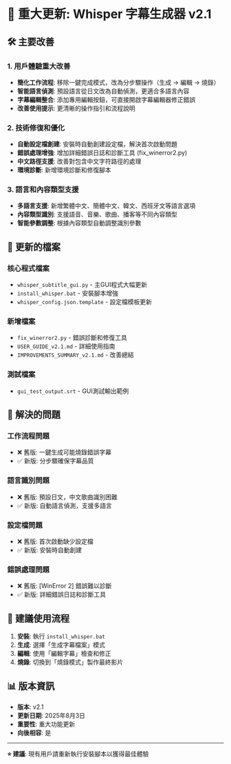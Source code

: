 # 🎵 重大更新: Whisper 字幕生成器 v2.1

## 🛠️ 主要改善

### 1. 用戶體驗重大改善
- **簡化工作流程**: 移除一鍵完成模式，改為分步驟操作（生成 → 編輯 → 燒錄）
- **智能語言偵測**: 預設語言從日文改為自動偵測，更適合多語言內容
- **字幕編輯整合**: 添加專用編輯按鈕，可直接開啟字幕編輯器修正錯誤
- **改善使用提示**: 更清晰的操作指引和流程說明

### 2. 技術修復和優化
- **自動設定檔創建**: 安裝時自動創建設定檔，解決首次啟動問題
- **錯誤處理增強**: 增加詳細錯誤日誌和診斷工具 (fix_winerror2.py)
- **中文路徑支援**: 改善對包含中文字符路徑的處理
- **環境診斷**: 新增環境診斷和修復腳本

### 3. 語言和內容類型支援
- **多語言支援**: 新增繁體中文、簡體中文、韓文、西班牙文等語言選項
- **內容類型識別**: 支援語音、音樂、歌曲、播客等不同內容類型
- **智能參數調整**: 根據內容類型自動調整識別參數

## 📁 更新的檔案

### 核心程式檔案
- `whisper_subtitle_gui.py` - 主GUI程式大幅更新
- `install_whisper.bat` - 安裝腳本增強
- `whisper_config.json.template` - 設定檔模板更新

### 新增檔案
- `fix_winerror2.py` - 錯誤診斷和修復工具
- `USER_GUIDE_v2.1.md` - 詳細使用指南
- `IMPROVEMENTS_SUMMARY_v2.1.md` - 改善總結

### 測試檔案
- `gui_test_output.srt` - GUI測試輸出範例

## 🔧 解決的問題

### 工作流程問題
- ❌ 舊版: 一鍵生成可能燒錄錯誤字幕
- ✅ 新版: 分步驟確保字幕品質

### 語言識別問題  
- ❌ 舊版: 預設日文，中文歌曲識別困難
- ✅ 新版: 自動語言偵測，支援多語言

### 設定檔問題
- ❌ 舊版: 首次啟動缺少設定檔
- ✅ 新版: 安裝時自動創建

### 錯誤處理問題
- ❌ 舊版: [WinError 2] 錯誤難以診斷
- ✅ 新版: 詳細錯誤日誌和診斷工具

## 🚀 建議使用流程

1. **安裝**: 執行 `install_whisper.bat`
2. **生成**: 選擇「生成字幕檔案」模式
3. **編輯**: 使用「編輯字幕」檢查和修正
4. **燒錄**: 切換到「燒錄模式」製作最終影片

## 📊 版本資訊

- **版本**: v2.1
- **更新日期**: 2025年8月3日
- **重要性**: 重大功能更新
- **向後相容**: 是

---

**⭐ 建議**: 現有用戶請重新執行安裝腳本以獲得最佳體驗
